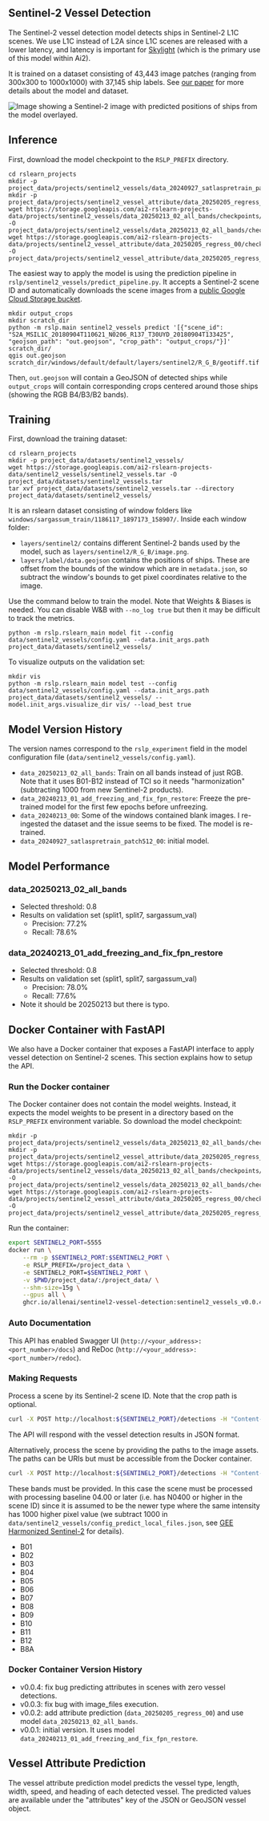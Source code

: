 Sentinel-2 Vessel Detection
---------------------------

The Sentinel-2 vessel detection model detects ships in Sentinel-2 L1C scenes. We use
L1C instead of L2A since L1C scenes are released with a lower latency, and latency is
important for [Skylight](https://www.skylight.global/) (which is the primary use of
this model within Ai2).

It is trained on a dataset consisting of 43,443 image patches (ranging from 300x300 to
1000x1000) with 37,145 ship labels. See [our paper](https://arxiv.org/pdf/2312.03207)
for more details about the model and dataset.

![Image showing a Sentinel-2 image with predicted positions of ships from the model overlayed.](./images/sentinel2_vessels/prediction.png)


Inference
---------

First, download the model checkpoint to the `RSLP_PREFIX` directory.

    cd rslearn_projects
    mkdir -p project_data/projects/sentinel2_vessels/data_20240927_satlaspretrain_patch512_00/checkpoints/
    mkdir -p project_data/projects/sentinel2_vessel_attribute/data_20250205_regress_00/checkpoints/
    wget https://storage.googleapis.com/ai2-rslearn-projects-data/projects/sentinel2_vessels/data_20250213_02_all_bands/checkpoints/best.ckpt -O project_data/projects/sentinel2_vessels/data_20250213_02_all_bands/checkpoints/best.ckpt
    wget https://storage.googleapis.com/ai2-rslearn-projects-data/projects/sentinel2_vessel_attribute/data_20250205_regress_00/checkpoints/best.ckpt -O project_data/projects/sentinel2_vessel_attribute/data_20250205_regress_00/checkpoints/best.ckpt

The easiest way to apply the model is using the prediction pipeline in
`rslp/sentinel2_vessels/predict_pipeline.py`. It accepts a Sentinel-2 scene ID and
automatically downloads the scene images from a
[public Google Cloud Storage bucket](https://cloud.google.com/storage/docs/public-datasets/sentinel-2).

    mkdir output_crops
    mkdir scratch_dir
    python -m rslp.main sentinel2_vessels predict '[{"scene_id": "S2A_MSIL1C_20180904T110621_N0206_R137_T30UYD_20180904T133425", "geojson_path": "out.geojson", "crop_path": "output_crops/"}]' scratch_dir/
    qgis out.geojson scratch_dir/windows/default/default/layers/sentinel2/R_G_B/geotiff.tif

Then, `out.geojson` will contain a GeoJSON of detected ships while `output_crops` will
contain corresponding crops centered around those ships (showing the RGB B4/B3/B2
bands).


Training
--------

First, download the training dataset:

    cd rslearn_projects
    mkdir -p project_data/datasets/sentinel2_vessels/
    wget https://storage.googleapis.com/ai2-rslearn-projects-data/sentinel2_vessels/sentinel2_vessels.tar -O project_data/datasets/sentinel2_vessels.tar
    tar xvf project_data/datasets/sentinel2_vessels.tar --directory project_data/datasets/sentinel2_vessels/

It is an rslearn dataset consisting of window folders like
`windows/sargassum_train/1186117_1897173_158907/`. Inside each window folder:

- `layers/sentinel2/` contains different Sentinel-2 bands used by the model, such as
  `layers/sentinel2/R_G_B/image.png`.
- `layers/label/data.geojson` contains the positions of ships. These are offset from
  the bounds of the window which are in `metadata.json`, so subtract the window's
  bounds to get pixel coordinates relative to the image.

Use the command below to train the model. Note that Weights & Biases is needed. You can
disable W&B with `--no_log true` but then it may be difficult to track the metrics.

    python -m rslp.rslearn_main model fit --config data/sentinel2_vessels/config.yaml --data.init_args.path project_data/datasets/sentinel2_vessels/

To visualize outputs on the validation set:

    mkdir vis
    python -m rslp.rslearn_main model test --config data/sentinel2_vessels/config.yaml --data.init_args.path project_data/datasets/sentinel2_vessels/ --model.init_args.visualize_dir vis/ --load_best true


Model Version History
---------------------

The version names correspond to the `rslp_experiment` field in the model configuration
file (`data/sentinel2_vessels/config.yaml`).

- `data_20250213_02_all_bands`: Train on all bands instead of just RGB. Note that it
  uses B01-B12 instead of TCI so it needs "harmonization" (subtracting 1000 from new
  Sentinel-2 products).
- `data_20240213_01_add_freezing_and_fix_fpn_restore`: Freeze the pre-trained model for
  the first few epochs before unfreezing.
- `data_20240213_00`: Some of the windows contained blank images. I re-ingested the
  dataset and the issue seems to be fixed. The model is re-trained.
- `data_20240927_satlaspretrain_patch512_00`: initial model.


Model Performance
-----------------

### data_20250213_02_all_bands

- Selected threshold: 0.8
- Results on validation set (split1, split7, sargassum_val)
  - Precision: 77.2%
  - Recall: 78.6%

### data_20240213_01_add_freezing_and_fix_fpn_restore

- Selected threshold: 0.8
- Results on validation set (split1, split7, sargassum_val)
  - Precision: 78.0%
  - Recall: 77.6%
- Note it should be 20250213 but there is typo.

Docker Container with FastAPI
-----------------------------

We also have a Docker container that exposes a FastAPI interface to apply vessel
detection on Sentinel-2 scenes. This section explains how to setup the API.

### Run the Docker container

The Docker container does not contain the model weights. Instead, it expects the model
weights to be present in a directory based on the `RSLP_PREFIX` environment variable.
So download the model checkpoint:

    mkdir -p project_data/projects/sentinel2_vessels/data_20250213_02_all_bands/checkpoints/
    mkdir -p project_data/projects/sentinel2_vessel_attribute/data_20250205_regress_00/checkpoints/
    wget https://storage.googleapis.com/ai2-rslearn-projects-data/projects/sentinel2_vessels/data_20250213_02_all_bands/checkpoints/best.ckpt -O project_data/projects/sentinel2_vessels/data_20250213_02_all_bands/checkpoints/best.ckpt
    wget https://storage.googleapis.com/ai2-rslearn-projects-data/projects/sentinel2_vessel_attribute/data_20250205_regress_00/checkpoints/best.ckpt -O project_data/projects/sentinel2_vessel_attribute/data_20250205_regress_00/checkpoints/best.ckpt

Run the container:

```bash
export SENTINEL2_PORT=5555
docker run \
    --rm -p $SENTINEL2_PORT:$SENTINEL2_PORT \
    -e RSLP_PREFIX=/project_data \
    -e SENTINEL2_PORT=$SENTINEL2_PORT \
    -v $PWD/project_data/:/project_data/ \
    --shm-size=15g \
    --gpus all \
    ghcr.io/allenai/sentinel2-vessel-detection:sentinel2_vessels_v0.0.4
```

### Auto Documentation

This API has enabled Swagger UI (`http://<your_address>:<port_number>/docs`) and ReDoc (`http://<your_address>:<port_number>/redoc`).

### Making Requests

Process a scene by its Sentinel-2 scene ID. Note that the crop path is optional.

```bash
curl -X POST http://localhost:${SENTINEL2_PORT}/detections -H "Content-Type: application/json" -d '{"scene_id": "S2A_MSIL1C_20180904T110621_N0206_R137_T30UYD_20180904T133425", "crop_path": "crops/"}'
```

The API will respond with the vessel detection results in JSON format.

Alternatively, process the scene by providing the paths to the image assets. The paths
can be URIs but must be accessible from the Docker container.

```bash
curl -X POST http://localhost:${SENTINEL2_PORT}/detections -H "Content-Type: application/json" -d '{"image_files": [{"bands": ["B08"], "fname": "gs://gcp-public-data-sentinel-2/tiles/30/U/YD/S2A_MSIL1C_20180904T110621_N0206_R137_T30UYD_20180904T133425.SAFE/GRANULE/L1C_T30UYD_A016722_20180904T110820/IMG_DATA/T30UYD_20180904T110621_B08.jp2"}, ...]}'
```

These bands must be provided. In this case the scene must be processed with processing baseline 04.00 or later (i.e. has N0400 or higher in the scene ID) since it is assumed to be the newer type where the same intensity has 1000 higher pixel value (we subtract 1000 in `data/sentinel2_vessels/config_predict_local_files.json`, see [GEE Harmonized Sentinel-2](https://developers.google.com/earth-engine/datasets/catalog/COPERNICUS_S2_SR_HARMONIZED) for details).

- B01
- B02
- B03
- B04
- B05
- B06
- B07
- B08
- B09
- B10
- B11
- B12
- B8A

### Docker Container Version History

- v0.0.4: fix bug predicting attributes in scenes with zero vessel detections.
- v0.0.3: fix bug with image_files execution.
- v0.0.2: add attribute prediction (`data_20250205_regress_00`) and use model `data_20250213_02_all_bands`.
- v0.0.1: initial version. It uses model `data_20240213_01_add_freezing_and_fix_fpn_restore`.


Vessel Attribute Prediction
---------------------------

The vessel attribute prediction model predicts the vessel type, length, width, speed,
and heading of each detected vessel. The predicted values are available under the
"attributes" key of the JSON or GeoJSON vessel object.
